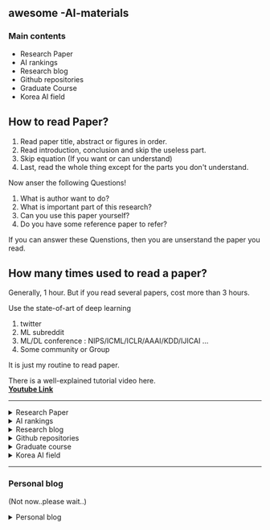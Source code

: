 ## **awesome -AI-materials**

### Main contents
- Research Paper 
- AI rankings  
- Research blog  
- Github repositories  
- Graduate Course  
- Korea AI field  


## How to read Paper?
1. Read paper title, abstract or figures in order.
2. Read introduction, conclusion and skip the useless part.
3. Skip equation (If you want or can understand)
4. Last, read the whole thing except for the parts you don't understand.

Now anser the following Questions!

1. What is author want to do?
2. What is important part of this research?
3. Can you use this paper yourself?
4. Do you have some reference paper to refer?

If you can answer these Quenstions, then you are unserstand the paper you read.


## How many times used to read a paper?
Generally, 1 hour.
But if you read several papers, cost more than 3 hours.

Use the state-of-art of deep learning
1. twitter
2. ML subreddit
3. ML/DL conference : NIPS/ICML/ICLR/AAAI/KDD/IJICAI ...
4. Some community or Group

It is just my routine to read paper.

There is a well-explained tutorial video here.  
**[Youtube Link](https://youtu.be/ReIZgbCwfg0)**

----------------

<details>
<summary>Research Paper</summary>

**1. Google scholar**  
URL: https://scholar.google.com/  
- Advanced search  
(EN) How to: https://library.acg.edu/how-to-guides/google-scholar/advanced-searching  
(KOR) How to: https://library.unist.ac.kr/libguide/wp-content/uploads/sites/2/2019/07/Google-scholar-%EC%9D%B4%EC%9A%A9%EA%B0%80%EC%9D%B4%EB%93%9C_1903.pdf

- Alerts  
(EN) How to: https://academicanswers.waldenu.edu/faq/134432

**2. Scholar Inbox**  
URL: https://www.scholar-inbox.com/  
- Personalized ai papers recommendation website

**3. SCISCPACE**  
URL: https://typeset.io/

**4. SEMANTIC SCHOLAR**  
URL: https://www.semanticscholar.org/  
- Goolge scholar + ai reading assitant

**5. Hugginface daily papers**  
URL: https://huggingface.co/papers

**6. Paper Digest**  
URL: https://www.paperdigest.org/

**7. Scite**  
URL: https://scite.ai/

**8. Deep Learning Monitor**  
URL: https://deeplearn.org/

**9. Paperswithcode**  
URL: https://paperswithcode.com/sota

**10. alphaXiv**  
URL: https://alphaxiv.org/  
- alphaXiv is a forum for anyone to comment directly on top of arXiv papers

**11. 42papers**  
URL: https://42papers.com/
- Cutting-edge Computer Science and AI Papers

**12. CONNECTED PAPERS**  
URL: https://www.connectedpapers.com/
- Connected Papers is a visual tool that helps researchers find relevant papers by creating graphs based on paper similarity, not just citations
- It uses Co-citation and Bibliographic Coupling as metrics, arranges papers in a Force Directed Graph for visual clustering, and is linked to the Semantic Scholar Paper Corpus
</details>

<details>
<summary>AI rankings</summary>

**1. AIRankings**  
URL: https://airankings.org/

**2. U.S. News & World Report**  
URL: https://www.usnews.com/best-graduate-schools/top-science-schools/artificial-intelligence-rankings

**3. Reseach.com**  
URL: https://research.com/

**4. Conference rank**  
URL: http://www.conferenceranks.com/#
</details>

<details>
<summary>Research blog</summary>

### Company blog
**1. Meta AI**  
URL: https://research.facebook.com/blog/

**2. Amazon**  
URL: https://www.amazon.science/blog

**3. Apple**  
URL: https://machinelearning.apple.com/research

**5. OpenAI**  
URL: https://openai.com/research

**6. Google AI**  
URL: https://blog.research.google/

**7. Google Deepmind**  
URl: https://deepmind.google/research/publications/

**8. Mircrosoft Research**  
URL: https://www.microsoft.com/en-us/research/blog/

**9. Nvidia developer**  
URL: https://developer.nvidia.com/blog#  
URL: https://developer.nvidia.com/blog/tag/nvidia-research/

**10. Cohere blog**  
URL: https://txt.cohere.com/tag/research/

**11. Meta engineering**  
URL: https://engineering.fb.com/category/ai-research/

**12. Uber reseach**  
URL: https://www.uber.com/blog/research/

**13. Netflix research**  
URL: https://research.netflix.com/

**14. Airbnb blog**  
URL: https://medium.com/airbnb-engineering/ai/home

**15. X engineering blog**  
URL: https://blog.x.com/engineering/en_us

**16. Quora engineering**  
URL: https://quoraengineering.quora.com/

**17. Yelp engineering blog**  
URL: https://engineeringblog.yelp.com/

**18. Linkedin engineering blog**  
URL: https://www.linkedin.com/blog/engineering

**19. Spotify engineering**  
URL: https://engineering.atspotify.com/

**20. Salesforce blog**  
URL: https://engineering.salesforce.com/blog/  
URL: https://developer.salesforce.com/content-archive?content-type=Blogs  

**21. Github engineering**  
URL: https://github.blog/category/engineering/

**22. Pinterest engineering**  
URL: https://medium.com/@Pinterest_Engineering

**23. mixedbread.ai**  
URL: https://www.mixedbread.ai/blog

-----------

### Personal blog

**1. Distilled AI**  
URL: https://aman.ai/

**2. eugeneyan**  
URL: https://eugeneyan.com/

**3. colah's blog**  
URL: https://colah.github.io/

**4. Lil's blog**  
URL: https://lilianweng.github.io/

**5. Andrej Karpathy blog**  
URL: https://karpathy.github.io/

**6. Jay Alammar**  
URL: https://jalammar.github.io/

**7. Chip Huyen**  
URL: https://huyenchip.com/

**8. Aman Arora's blog**  
URL: https://amaarora.github.io/

**9. Mohit Mayank**  
URL: https://mohitmayank.com/

**10. Gen AI Guidebook**  
URL: https://ravinkumar.com/GenAiGuidebook/book_intro.html

**11. davidsbatista**  
URL: https://www.davidsbatista.net/

**12. Kevin Zakka's blog**  
URL: https://kevinzakka.github.io/

**13. Adit Desphande**  
URL: https://adeshpande3.github.io/

**14. Interconnects**  
URL: https://www.interconnects.ai/

-----------

### Opensource LLM blog

**1. Llama blog**  
URL: https://www.llamaindex.ai/blog

**2. bigscience**  
URL: https://bigscience.huggingface.co/blog

**3. TII research center seminars & news**  
URL: https://www.tii.ae/ai-and-digital-science  
URL: https://falconllm.tii.ae/index.html

**4. EleutherAI**  
URL: https://blog.eleuther.ai/

**5. LMSYSORG BLOG**  
URL: https://lmsys.org/blog/

----------

### Graduate AI Lab blog

**1. Stanford AI Lab blog**  
URL: https://ai.stanford.edu/blog/  
</details>


<details>
<summary>Github repositories</summary>

**1. awesome-nlp**  
URL: https://github.com/keon/awesome-nlp
- A curated list of resources dedicated to Natural Language Processing (NLP)

**2. awesome-mlops**  
URL: https://github.com/visenger/awesome-mlops
- An awesome list of references for MLOps - Machine Learning Operations 

**3. awesome-mlops**  
URL: https://github.com/kelvins/awesome-mlops
- A list of tools for machine learning operations (MLOps)

**4. awesome-multimodal-large-language-models**  
URL: https://github.com/BradyFU/Awesome-Multimodal-Large-Language-Models
- A curated list of multimodal LLM resources

**5. applied-ml**  
URL: https://github.com/eugeneyan/applied-ml
- Curated papers, articles, and blogs on data science & machine learning in production by Eugene Yan

**6. Conference-acceptence-rate**  
URL: https://github.com/lixin4ever/Conference-Acceptance-Rate

**7. AI Conference Deadlines**  
URL: https://aideadlin.es/

**8. Anti-hype LLM reading list**  
URL: https://gist.github.com/veekaybee/be375ab33085102f9027853128dc5f0e
- Curated set of links to good explanations of how LLMs work

**9. system-design-101**  
URl: https://github.com/ByteByteGoHq/system-design-101  
- System Design tidbits to help you prepare for system design interviews by explaining complex systems using visuals and simple terms.
</details>

<details>
<summary>Graduate course</summary>

**1. CS348I**  
URL: http://cs348i.stanford.edu/  
- CS348I: Computer Graphics in the Era of AI(winter2024)

**2. CS224R**  
URL: https://cs224r.stanford.edu/
- CS 224R Deep Reinforcement Learning (spring2023)

**3. CS231N**  
URL: http://cs231n.stanford.edu/schedule.html  
- CS231n: Deep Learning for Computer Vision (spring2023)  

**4. CS224N**  
URL: https://web.stanford.edu/class/cs224n/index.html
- CS224N: Natural Language Processing with Deep Learning (winter2024)

**5. CS234**  
URL: https://web.stanford.edu/class/cs234/  
- CS234: Reinforcement Learning (Winter2023)

**6. ML systems seminar**  
URL: https://mlsys.stanford.edu/ (2023)
- Stanford MLSys Seminar

**7. Seminar on Artificial Intelligence Safety**  
URL: https://cs521.stanford.edu/speaker-schedule-2023/ (spring2022)  
- Seminar on AI Safety

**8. CS329T**  
URL: https://web.stanford.edu/class/cs329t/syllabus.html  
- CS 329T: Trustworthy Machine Learning (fall2023)
- Large Language Models and Applications

**9. CS329S**  
URL: https://stanford-cs329s.github.io/  
- CS 329S: Machine Learning Systems Design (winter2022)

**10. CS324**  
URL: https://stanford-cs324.github.io/winter2022/  
- CS324 - Large Language Models (winter2023)

**11. CS224W**  
URL: https://web.stanford.edu/class/cs224w/  
- CS224W: Machine Learning with Graphs (fall2023)

**12. CS224U**  
URL: https://web.stanford.edu/class/cs224u/  
- CS224U: Natural Language Understanding (2023)

**13. 11-877 AMML**  
URL: https://cmu-multicomp-lab.github.io/adv-mmml-course/spring2024/  
- advanced topics in multimodal machine learning (spring2024)

**14. 11-777 MMML**  
URL: https://cmu-multicomp-lab.github.io/mmml-course/fall2023/  
- multimodal machine learning (fall2023)  

URL: https://cmu-multicomp-lab.github.io/mmml-tutorial/icml2023/  
- multimodal tutorial (2023)

**15. 11-695 AI Engineering**  
URL: https://mlip-cmu.github.io/s2024/  
URL: https://github.com/mlip-cmu/s2024
- CMU course that covers how to build, deploy, assure, and maintain software products with machine-learned models

**16. 10-601 Introduction to Machine Learning**  
URL: https://www.cs.cmu.edu/~mgormley/courses/10601/schedule.html

**17. 10-605: ML with Large Datasets**  
URL: https://10605.github.io/

**18. 11-611 Natural Language Processing S21**  
URL: http://demo.clab.cs.cmu.edu/NLP/

**19. 11-785 Introduction to Deep Learning**  
URL: https://deeplearning.cs.cmu.edu/S24/index.html

**20. 11-755 Machine Learning for Signal Processing**  
URL: https://mlsp2023.cs.cmu.edu/
</details>


<details>
<summary>Korea AI field</summary>

### Company blog

**1. LG AI research**  
URL: https://www.lgresearch.ai/blog

**2. Kakaobrain**  
URL: https://blog.kakaobrain.com/category/news/tech?tab  

**3. HyperCLOVA**  
URL: https://engineering.clova.ai/  
URL: https://clova.ai/en/research/research-areas.html  

**4. Samasung research**  
URL: https://research.samsung.com/blog

**5. Upstage**  
URL: https://en.content.upstage.ai/blog  

**6. Riiid**  
URL: https://riiid.com/research

**7. Scatterlab**  
URL: https://tech.scatterlab.co.kr/

**8. Wrtn**  
URL: https://wrtn.io/blog/#blogmenu

**9. maum ai**  
URL: https://maum-ai.github.io/

**10. FreindliAI**  
URL: https://friendli.ai/blog/

**11. AI Landsacape**  
URL: https://ailandscape.net/  

- (EN) As an emerging company with greater future value, one of the top 100 domestic companies that will lead future innovation through convergence with various industries (X) based on AI technology
- (KOR) 미래가치가 더욱 기대되는 Emerging 기업으로서 AI 기술을 기반으로 다양한 산업(X)과의 융합을 통해 미래혁신을 주도할 100대 국내 기업

</details>

----------

### Personal blog

(Not now..please wait..)

<details>
<summary>Personal blog</summary>

# AI in Korea
</details>

